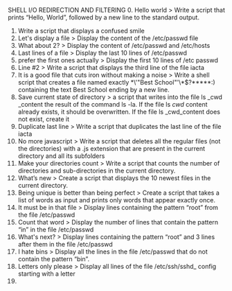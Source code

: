 SHELL I/O REDIRECTION AND FILTERING 
0. Hello world > Write a script that prints “Hello, World”, followed by a new line to the standard output.
1. Write a script that displays a confused smile
2. Let's display a file > Display the content of the /etc/passwd file
3. What about 2? > Display the content of /etc/passwd and /etc/hosts
4. Last lines of a file > Display the last 10 lines of /etc/passwd
5. prefer the first ones actually > Display the first 10 lines of /etc passwd
6. Line #2 > Write a script that displays the third line of the file iacta
7. It is a good file that cuts iron without making a noise > Write a shell script that creates a file named exactly \*\\'"Best School"\'\\*$\?\*\*\*\*\*:) containing the text Best School ending by a new line.
8. Save current state of directory > a script that writes into the file ls _cwd _content the result of the command ls -la. If the file ls _cwd_ content already exists, it should be overwritten. If the file ls _cwd_content does not exist, create it
9. Duplicate last line > Write a script that duplicates the last line of the file iacta
10.  No more javascript >  Write a script that deletes all the regular files (not the directories)  with a .js extension that are present in the current directory and all its subfolders
11. Make your directories count > Write a script that counts the number of directories and sub-directories in the current directory.
12. What’s new > Create a script that displays the 10 newest files in the current directory.
13.  Being unique is better than being perfect > Create a script that takes a list of words as input and prints only words that appear exactly once.
14. It must be in that file > Display lines containing the pattern “root” from the file /etc/passwd
15. Count that word > Display the number of lines that contain the pattern “in” in the file /etc/passwd
16. What's next? > Display lines containing the pattern “root” and 3 lines after them in the file /etc/passwd
17.  I hate bins > Display all the lines in the file /etc/passwd that do not contain the pattern “bin”.
18.  Letters only please > Display all lines of the file /etc/ssh/sshd_ config starting with a letter
19. 
